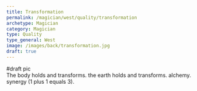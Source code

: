 ```yaml
---
title: Transformation
permalink: /magician/west/quality/transformation
archetype: Magician
category: Magician
type: Quality
type_general: West
image: /images/back/transformation.jpg
draft: true
---
```

#draft pic  
The body holds and transforms. the earth holds and transforms. alchemy. synergy (1 plus 1 equals 3). 
